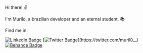 Hi there! ✌

I'm Murilo, a brazilian developer and an eternal student. 📚

Find me in:

[![Linkedin Badge](https://img.shields.io/badge/-LinkedIn-blue?style=flat-square&logo=Linkedin&logoColor=white&link=https://www.linkedin.com/in/murilo-o)](https://www.linkedin.com/in/murilo-o)
[![Twitter Badge](https://img.shields.io/badge/-Twitter-1ca0f1?style=flat-square&labelColor=1ca0f1&logo=twitter&logoColor=white&link=https://twitter.com/muril0__)](https://twitter.com/muril0__)
[![Behance Badge](https://aleen42.github.io/badges/src/behance.svg)](https://www.behance.net/murilo-o)
